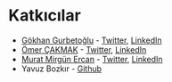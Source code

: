 # Katkıcılar

- [Gökhan Gurbetoğlu](https://github.com/ggurbet) - [Twitter](https://www.twitter.com/ggurbet), [LinkedIn](https://www.linkedin.com/in/ggurbet/)
- [Ömer ÇAKMAK](https://github.com/farukomercakmak) - [Twitter](https://twitter.com/cakmak_omar), [LinkedIn](https://www.linkedin.com/in/omercakmak/)
- [Murat Mirgün Ercan](https://github.com/muratmirgun) - [Twitter](https://www.twitter.com/muratmirgun), [LinkedIn](https://www.linkedin.com/in/murat-m-ercan/)
- Yavuz Bozkır - [Github](https://github.com/0sintguy)
